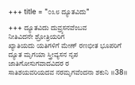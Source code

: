 +++
title = "೦೩೮ ದ್ಯೂತವಿದು"

+++
ದ್ಯೂತವಿದು ದುವ್ರ್ಯಸನವೆಂಬವ  
ನೀತಿವಿದನೇ ಶ್ರೋತ್ರಿಯರಿಗ  
ಖ್ಯಾತಿಯದು ಯತಿಗಳಿಗೆ ಮೇಣ್ ರಣಭೀತ ಭೂಪರಿಗೆ  
ದ್ಯೂತ ಮೃಗಯಾ ಸ್ತ್ರೀವ್ಯಸನ ನೃಪ  
ಜಾತಿಗೋಸುಗವಾದವಿದರ ರ  
ಸಾತಿಶಯವರಿಯದವ ನರಮೃಗವೆಂದನಾ ಶಕುನಿ    ॥38॥